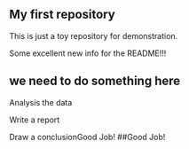 ## My first repository
This is just a toy repository for demonstration.

Some excellent new info for the README!!!


## we need to do something here

Analysis the data

Write a report

Draw a conclusionGood Job!
##Good Job!
